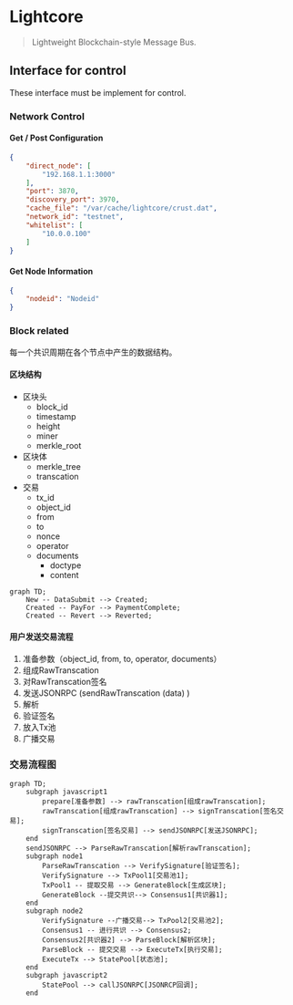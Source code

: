 # Lightcore

> Lightweight Blockchain-style Message Bus.

## Interface for control

These interface must be implement for control.

### Network Control

#### Get / Post Configuration

``` json
{
    "direct_node": [
        "192.168.1.1:3000"
    ],
    "port": 3870,
    "discovery_port": 3970,
    "cache_file": "/var/cache/lightcore/crust.dat",
    "network_id": "testnet",
    "whitelist": [
        "10.0.0.100"
    ]
}
```

#### Get Node Information

``` json
{
    "nodeid": "Nodeid"
}
```

### Block related

每一个共识周期在各个节点中产生的数据结构。

#### 区块结构

- 区块头
  - block_id
  - timestamp
  - height
  - miner
  - merkle_root
- 区块体
  - merkle_tree
  - transcation
- 交易
  - tx_id
  - object_id
  - from
  - to
  - nonce
  - operator
  - documents
    - doctype
    - content

``` mermaid
graph TD;
	New -- DataSubmit --> Created;
	Created -- PayFor --> PaymentComplete;
	Created -- Revert --> Reverted;
```



#### 用户发送交易流程

1. 准备参数（object_id, from, to, operator, documents）
2. 组成RawTranscation
3. 对RawTranscation签名
4. 发送JSONRPC (sendRawTranscation (data) )
5. 解析
6. 验证签名
7. 放入Tx池
8. 广播交易

### 交易流程图

``` mermaid
graph TD;
	subgraph javascript1
		prepare[准备参数] --> rawTranscation[组成rawTranscation];
		rawTranscation[组成rawTranscation] --> signTranscation[签名交易];
		signTranscation[签名交易] --> sendJSONRPC[发送JSONRPC];
	end
	sendJSONRPC --> ParseRawTranscation[解析rawTranscation];
	subgraph node1
		ParseRawTranscation --> VerifySignature[验证签名];
		VerifySignature --> TxPool1[交易池1];
		TxPool1 -- 提取交易 --> GenerateBlock[生成区块];
		GenerateBlock --提交共识--> Consensus1[共识器1];
	end
	subgraph node2
		VerifySignature --广播交易--> TxPool2[交易池2];
		Consensus1 -- 进行共识 --> Consensus2;
		Consensus2[共识器2] --> ParseBlock[解析区块];
		ParseBlock -- 提交交易 --> ExecuteTx[执行交易];
		ExecuteTx --> StatePool[状态池];
	end
	subgraph javascript2
		StatePool --> callJSONRPC[JSONRCP回调];
	end
```




